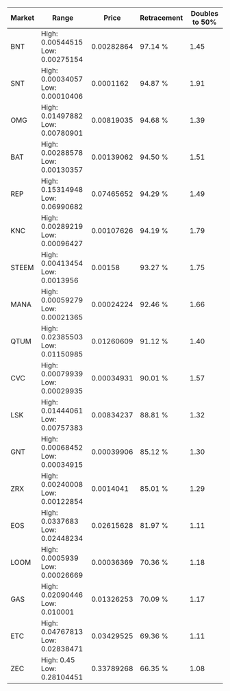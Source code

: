 | Market | Range | Price| Retracement | Doubles to 50% |
| --- | --- | --- | --- | --- |
| BNT | High: 0.00544515<br />Low: 0.00275154 | 0.00282864 | 97.14 % | 1.45 |
| SNT | High: 0.00034057<br />Low: 0.00010406 | 0.0001162 | 94.87 % | 1.91 |
| OMG | High: 0.01497882<br />Low: 0.00780901 | 0.00819035 | 94.68 % | 1.39 |
| BAT | High: 0.00288578<br />Low: 0.00130357 | 0.00139062 | 94.50 % | 1.51 |
| REP | High: 0.15314948<br />Low: 0.06990682 | 0.07465652 | 94.29 % | 1.49 |
| KNC | High: 0.00289219<br />Low: 0.00096427 | 0.00107626 | 94.19 % | 1.79 |
| STEEM | High: 0.00413454<br />Low: 0.0013956 | 0.00158 | 93.27 % | 1.75 |
| MANA | High: 0.00059279<br />Low: 0.00021365 | 0.00024224 | 92.46 % | 1.66 |
| QTUM | High: 0.02385503<br />Low: 0.01150985 | 0.01260609 | 91.12 % | 1.40 |
| CVC | High: 0.00079939<br />Low: 0.00029935 | 0.00034931 | 90.01 % | 1.57 |
| LSK | High: 0.01444061<br />Low: 0.00757383 | 0.00834237 | 88.81 % | 1.32 |
| GNT | High: 0.00068452<br />Low: 0.00034915 | 0.00039906 | 85.12 % | 1.30 |
| ZRX | High: 0.00240008<br />Low: 0.00122854 | 0.0014041 | 85.01 % | 1.29 |
| EOS | High: 0.0337683<br />Low: 0.02448234 | 0.02615628 | 81.97 % | 1.11 |
| LOOM | High: 0.0005939<br />Low: 0.00026669 | 0.00036369 | 70.36 % | 1.18 |
| GAS | High: 0.02090446<br />Low: 0.010001 | 0.01326253 | 70.09 % | 1.17 |
| ETC | High: 0.04767813<br />Low: 0.02838471 | 0.03429525 | 69.36 % | 1.11 |
| ZEC | High: 0.45<br />Low: 0.28104451 | 0.33789268 | 66.35 % | 1.08 |
